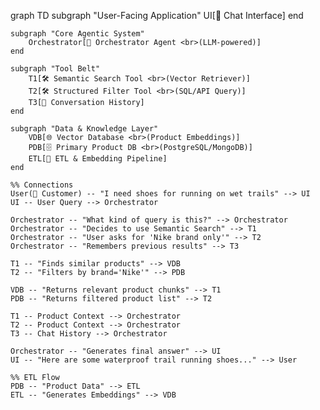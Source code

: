graph TD
    subgraph "User-Facing Application"
        UI[💬 Chat Interface]
    end

    subgraph "Core Agentic System"
        Orchestrator[🤖 Orchestrator Agent <br>(LLM-powered)]
    end

    subgraph "Tool Belt"
        T1[🛠️ Semantic Search Tool <br>(Vector Retriever)]
        T2[🛠️ Structured Filter Tool <br>(SQL/API Query)]
        T3[🧠 Conversation History]
    end

    subgraph "Data & Knowledge Layer"
        VDB[🌐 Vector Database <br>(Product Embeddings)]
        PDB[🗄️ Primary Product DB <br>(PostgreSQL/MongoDB)]
        ETL[🔄 ETL & Embedding Pipeline]
    end

    %% Connections
    User(👤 Customer) -- "I need shoes for running on wet trails" --> UI
    UI -- User Query --> Orchestrator

    Orchestrator -- "What kind of query is this?" --> Orchestrator
    Orchestrator -- "Decides to use Semantic Search" --> T1
    Orchestrator -- "User asks for 'Nike brand only'" --> T2
    Orchestrator -- "Remembers previous results" --> T3

    T1 -- "Finds similar products" --> VDB
    T2 -- "Filters by brand='Nike'" --> PDB

    VDB -- "Returns relevant product chunks" --> T1
    PDB -- "Returns filtered product list" --> T2

    T1 -- Product Context --> Orchestrator
    T2 -- Product Context --> Orchestrator
    T3 -- Chat History --> Orchestrator

    Orchestrator -- "Generates final answer" --> UI
    UI -- "Here are some waterproof trail running shoes..." --> User

    %% ETL Flow
    PDB -- "Product Data" --> ETL
    ETL -- "Generates Embeddings" --> VDB